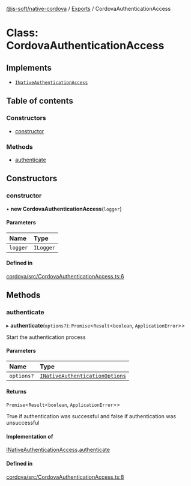 [@js-soft/native-cordova](../README.md) / [Exports](../modules.md) / CordovaAuthenticationAccess

# Class: CordovaAuthenticationAccess

## Implements

-   [`INativeAuthenticationAccess`](../interfaces/INativeAuthenticationAccess.md)

## Table of contents

### Constructors

-   [constructor](CordovaAuthenticationAccess.md#constructor)

### Methods

-   [authenticate](CordovaAuthenticationAccess.md#authenticate)

## Constructors

### constructor

• **new CordovaAuthenticationAccess**(`logger`)

#### Parameters

| Name     | Type      |
| :------- | :-------- |
| `logger` | `ILogger` |

#### Defined in

[cordova/src/CordovaAuthenticationAccess.ts:6](https://github.com/js-soft/ts-native-access/blob/68cf98a/packages/cordova/src/CordovaAuthenticationAccess.ts#L6)

## Methods

### authenticate

▸ **authenticate**(`options?`): `Promise`<`Result`<`boolean`, `ApplicationError`\>\>

Start the authentication process

#### Parameters

| Name       | Type                                                                            |
| :--------- | :------------------------------------------------------------------------------ |
| `options?` | [`INativeAuthenticationOptions`](../interfaces/INativeAuthenticationOptions.md) |

#### Returns

`Promise`<`Result`<`boolean`, `ApplicationError`\>\>

True if authentication was successful and false if authentication was unsuccessful

#### Implementation of

[INativeAuthenticationAccess](../interfaces/INativeAuthenticationAccess.md).[authenticate](../interfaces/INativeAuthenticationAccess.md#authenticate)

#### Defined in

[cordova/src/CordovaAuthenticationAccess.ts:8](https://github.com/js-soft/ts-native-access/blob/68cf98a/packages/cordova/src/CordovaAuthenticationAccess.ts#L8)

